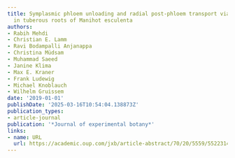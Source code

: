 ```yaml
---
title: Symplasmic phloem unloading and radial post-phloem transport via vascular rays
  in tuberous roots of Manihot esculenta
authors:
- Rabih Mehdi
- Christian E. Lamm
- Ravi Bodampalli Anjanappa
- Christina Müdsam
- Muhammad Saeed
- Janine Klima
- Max E. Kraner
- Frank Ludewig
- Michael Knoblauch
- Wilhelm Gruissem
date: '2019-01-01'
publishDate: '2025-03-16T10:54:04.138873Z'
publication_types:
- article-journal
publication: '*Journal of experimental botany*'
links:
- name: URL
  url: https://academic.oup.com/jxb/article-abstract/70/20/5559/5522314
---
```

